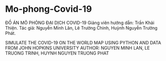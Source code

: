 # Mo-phong-Covid-19
ĐỒ ÁN MÔ PHỎNG ĐẠI DỊCH COVID-19 
Giảng viên hướng dẫn: Trần Khải Thiện.
Tác giả: Nguyễn Minh Lân, Lê Trường Chinh, Huỳnh Nguyễn Trường Phát.


SIMULATE THE COVID-19 ON THE WORLD MAP
USING PYTHON AND DATA FROM JOHN HOPKINS UNIVERSITY
AUTHOR: NGUYEN MINH LAN, LE TRUONG TRINH, HUYNH NGUYEN TRUONG PHAT
